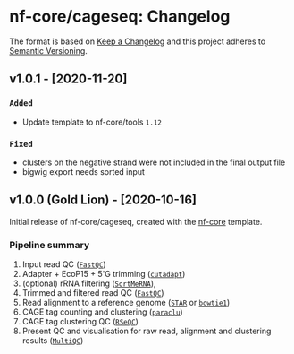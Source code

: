 # nf-core/cageseq: Changelog

The format is based on [Keep a Changelog](https://keepachangelog.com/en/1.0.0/)
and this project adheres to [Semantic Versioning](https://semver.org/spec/v2.0.0.html).

## v1.0.1 - [2020-11-20]

### `Added`

* Update template to nf-core/tools `1.12`

### `Fixed`

* clusters on the negative strand were not included in the final output file
* bigwig export needs sorted input

## v1.0.0 (Gold Lion) - [2020-10-16]

Initial release of nf-core/cageseq, created with the [nf-core](https://nf-co.re/) template.

### Pipeline summary

1. Input read QC ([`FastQC`](https://www.bioinformatics.babraham.ac.uk/projects/fastqc/))
2. Adapter + EcoP15 + 5'G trimming ([`cutadapt`](https://github.com/OpenGene/fastp))
3. (optional) rRNA filtering ([`SortMeRNA`](https://github.com/biocore/sortmerna)),
4. Trimmed and filtered read QC ([`FastQC`](https://www.bioinformatics.babraham.ac.uk/projects/fastqc/))
5. Read alignment to a reference genome ([`STAR`](https://github.com/alexdobin/STAR) or [`bowtie1`](http://bowtie-bio.sourceforge.net/index.shtml))
6. CAGE tag counting and clustering ([`paraclu`](http://cbrc3.cbrc.jp/~martin/paraclu/))
7. CAGE tag clustering QC ([`RSeQC`](http://rseqc.sourceforge.net/))
8. Present QC and visualisation for raw read, alignment and clustering results ([`MultiQC`](http://multiqc.info/))
